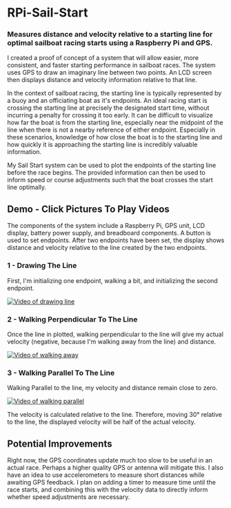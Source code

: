 # RPi-Sail-Start
### Measures distance and velocity relative to a starting line for optimal sailboat racing starts using a Raspberry Pi and GPS. 

I created a proof of concept of a system that will allow easier, more consistent, and faster starting performance in sailboat races. The system uses GPS to draw an imaginary line between two points. An LCD screen then displays distance and velocity information relative to that line. 

In the context of sailboat racing, the starting line is typically represented by a buoy and an officiating boat as it's endpoints. An ideal racing start is crossing the starting line at precisely the designated start time, without incurring a penalty for crossing it too early. It can be difficult to visualize how far the boat is from the starting line, especially near the midpoint of the line when there is not a nearby reference of either endpoint. Especially in these scenarios, knowledge of how close the boat is to the starting line and how quickly it is approaching the starting line is incredibly valuable information. 

My Sail Start system can be used to plot the endpoints of the starting line before the race begins. The provided information can then be used to inform speed or course adjustments such that the boat crosses the start line optimally. 


## Demo - Click Pictures To Play Videos
The components of the system include a Raspberry Pi, GPS unit, LCD display, battery power supply, and breadboard components. A button is used to set endpoints. After two endpoints have been set, the display shows distance and velocity relative to the line created by the two endpoints.

### 1 - Drawing The Line
First, I'm initializing one endpoint, walking a bit, and initializing the second endpoint.

[![Video of drawing line](https://user-images.githubusercontent.com/59812528/108651946-b87c0d80-7477-11eb-985e-1fc88f77ebd9.png)](https://user-images.githubusercontent.com/59812528/108650400-58d03300-7474-11eb-895b-ff33ddaa6226.mp4 "Drawing Line Video")


### 2 - Walking Perpendicular To The Line
Once the line in plotted, walking perpendicular to the line will give my actual velocity (negative, because I'm walking away from the line) and distance.

[![Video of walking away](https://user-images.githubusercontent.com/59812528/108652216-72737980-7478-11eb-8138-c21c4104a9e6.png)](https://user-images.githubusercontent.com/59812528/108652202-6ab3d500-7478-11eb-91da-7c31f6e96e4c.mp4 "Walking Away Video")


### 3 - Walking Parallel To The Line
Walking Parallel to the line, my velocity and distance remain close to zero. 

[![Video of walking parallel](https://user-images.githubusercontent.com/59812528/108652132-40faae00-7478-11eb-89f1-bcdaa31b38d1.png)](https://user-images.githubusercontent.com/59812528/108651765-591dfd80-7477-11eb-8a70-ac3d395446c2.mp4 "Walking Parallel Video")

The velocity is calculated relative to the line. Therefore, moving 30° relative to the line, the displayed velocity will be half of the actual velocity. 

## Potential Improvements

Right now, the GPS coordinates update much too slow to be useful in an actual race. Perhaps a higher quality GPS or antenna will mitigate this. I also have an idea to use accelerometers to measure short distances while awaiting GPS feedback. I plan on adding a timer to measure time until the race starts, and combining this with the velocity data to directly inform whether speed adjustments are necessary. 
